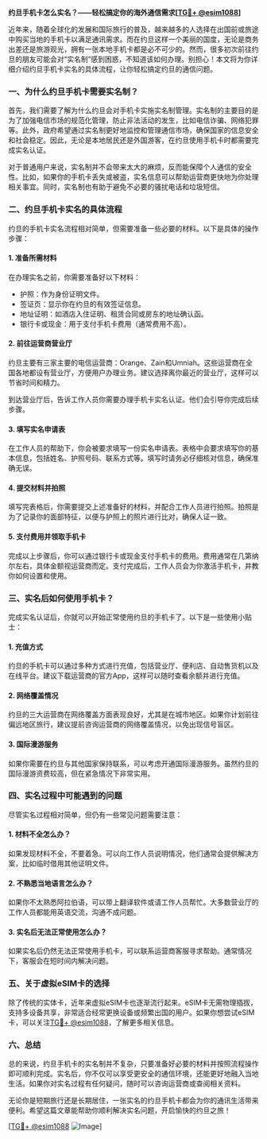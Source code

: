 **约旦手机卡怎么实名？——轻松搞定你的海外通信需求[[TG💪+ @esim1088](https://t.me/s/esim1088)]**

近年来，随着全球化的发展和国际旅行的普及，越来越多的人选择在出国前或旅途中购买当地的手机卡以满足通讯需求。而在约旦这样一个美丽的国度，无论是商务出差还是旅游观光，拥有一张本地手机卡都是必不可少的。然而，很多初次前往约旦的朋友可能会对“实名制”感到困惑，不知道该如何办理。别担心！本文将为你详细介绍约旦手机卡实名的具体流程，让你轻松搞定约旦的通信问题。

### **一、为什么约旦手机卡需要实名制？**

首先，我们需要了解为什么约旦会对手机卡实施实名制管理。实名制的主要目的是为了加强电信市场的规范化管理，防止非法活动的发生，比如电信诈骗、网络犯罪等。此外，政府希望通过实名制更好地监控和管理通信市场，确保国家的信息安全和社会稳定。因此，无论是本地居民还是外国游客，在约旦使用手机卡时都需要完成实名认证。

对于普通用户来说，实名制并不会带来太大的麻烦，反而能保障个人通信的安全性。比如，如果你的手机卡丢失或被盗，实名信息可以帮助运营商更快地为你处理相关事宜。同时，实名制也有助于避免不必要的骚扰电话和垃圾短信。

### **二、约旦手机卡实名的具体流程**

约旦的手机卡实名流程相对简单，但需要准备一些必要的材料。以下是具体的操作步骤：

#### **1. 准备所需材料**

在办理实名之前，你需要准备好以下材料：
- 护照：作为身份证明文件。
- 签证页：显示你在约旦的有效签证信息。
- 地址证明：如酒店入住证明、租赁合同或房东的地址确认函。
- 银行卡或现金：用于支付手机卡费用（通常费用不高）。

#### **2. 前往运营商营业厅**

约旦主要有三家主要的电信运营商：Orange、Zain和Umniah。这些运营商在全国各地都设有营业厅，方便用户办理业务。建议选择离你最近的营业厅，这样可以节省时间和精力。

到达营业厅后，告诉工作人员你需要办理手机卡实名认证。他们会引导你完成后续步骤。

#### **3. 填写实名申请表**

在工作人员的帮助下，你会被要求填写一份实名申请表。表格中会要求填写你的基本信息，包括姓名、护照号码、联系方式等。填写时请务必仔细核对信息，确保准确无误。

#### **4. 提交材料并拍照**

填写完表格后，你需要提交上述准备好的材料，并配合工作人员进行拍照。拍照是为了记录你的面部特征，以便与护照上的照片进行比对，确保人证一致。

#### **5. 支付费用并领取手机卡**

完成以上步骤后，你可以通过银行卡或现金支付手机卡的费用。费用通常在几第纳尔左右，具体金额视运营商而定。支付完成后，工作人员会为你激活手机卡，并教你如何设置和使用。

### **三、实名后如何使用手机卡？**

完成实名认证后，你就可以开始正常使用约旦的手机卡了。以下是一些使用小贴士：

#### **1. 充值方式**

约旦的手机卡可以通过多种方式进行充值，包括营业厅、便利店、自动售货机以及在线平台。建议下载运营商的官方App，这样可以随时查看余额并进行充值。

#### **2. 网络覆盖情况**

约旦的三大运营商在网络覆盖方面表现良好，尤其是在城市地区。如果你计划前往偏远地区旅行，建议提前咨询运营商的网络覆盖情况，以免出现信号盲区。

#### **3. 国际漫游服务**

如果你需要在约旦与其他国家保持联系，可以考虑开通国际漫游服务。虽然约旦的国际漫游资费较高，但在紧急情况下非常实用。

### **四、实名过程中可能遇到的问题**

尽管实名过程相对简单，但仍有一些常见问题需要注意：

#### **1. 材料不全怎么办？**

如果发现材料不全，不要着急。可以向工作人员说明情况，他们通常会提供解决方案，比如临时借用其他证明文件。

#### **2. 不熟悉当地语言怎么办？**

如果你不太熟悉阿拉伯语，可以带上翻译软件或请工作人员帮忙。大多数营业厅的工作人员都能用英语交流，沟通不成问题。

#### **3. 实名后无法正常使用怎么办？**

如果实名后仍然无法正常使用手机卡，可以联系运营商客服寻求帮助。通常情况下，客服会在短时间内解决问题。

### **五、关于虚拟eSIM卡的选择**

除了传统的实体卡，近年来虚拟eSIM卡也逐渐流行起来。eSIM卡无需物理插拔，支持多设备共享，非常适合经常更换设备或频繁出国的用户。如果你想尝试eSIM卡，可以关注[TG💪+ @esim1088](https://t.me/s/esim1088)，了解更多相关信息。

### **六、总结**

总的来说，约旦手机卡的实名制并不复杂，只要准备好必要的材料并按照流程操作即可顺利完成。实名后，你不仅可以享受更安全的通信环境，还能更好地融入当地生活。如果你对实名过程有任何疑问，随时可以咨询运营商或查阅相关资料。

无论你是短期旅行还是长期居住，一张实名的约旦手机卡都会为你的通讯生活带来便利。希望这篇文章能帮助你顺利解决实名问题，开启愉快的约旦之旅！

[[TG💪+ @esim1088](https://t.me/s/esim1088) ![Image](https://i.postimg.cc/4NQfJmqS/Snipaste-2025-05-13-00-14-12.png)]
